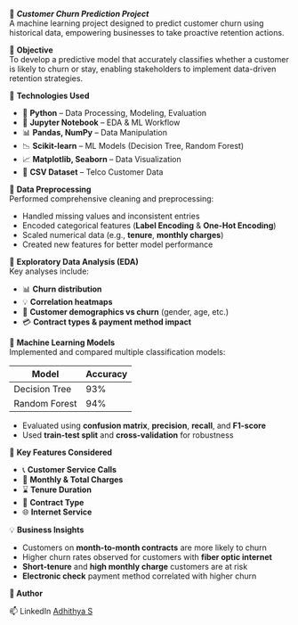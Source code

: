 🔁 ***Customer Churn Prediction Project***  
A machine learning project designed to predict customer churn using historical data, empowering businesses to take proactive retention actions.

🎯 **Objective**  
To develop a predictive model that accurately classifies whether a customer is likely to churn or stay, enabling stakeholders to implement data-driven retention strategies.

🧰 **Technologies Used**  
- 🐍 **Python** – Data Processing, Modeling, Evaluation  
- 📓 **Jupyter Notebook** – EDA & ML Workflow  
- 📊 **Pandas, NumPy** – Data Manipulation  
- 📉 **Scikit-learn** – ML Models (Decision Tree, Random Forest)  
- 📈 **Matplotlib, Seaborn** – Data Visualization  
- 📂 **CSV Dataset** – Telco Customer Data

🧹 **Data Preprocessing**  
Performed comprehensive cleaning and preprocessing:  
- Handled missing values and inconsistent entries  
- Encoded categorical features (**Label Encoding** & **One-Hot Encoding**)  
- Scaled numerical data (e.g., **tenure**, **monthly charges**)  
- Created new features for better model performance

🔎 **Exploratory Data Analysis (EDA)**  
Key analyses include:  
- 📊 **Churn distribution**  
- 💡 **Correlation heatmaps**  
- 👥 **Customer demographics vs churn** (gender, age, etc.)  
- 💳 **Contract types & payment method impact**

🧠 **Machine Learning Models**  
Implemented and compared multiple classification models:  

| **Model**         | **Accuracy** |
|------------------|--------------|
| Decision Tree     | 93%          |
| Random Forest     | 94%          |

- Evaluated using **confusion matrix**, **precision**, **recall**, and **F1-score**  
- Used **train-test split** and **cross-validation** for robustness

📌 **Key Features Considered**  
- 📞 **Customer Service Calls**  
- 💸 **Monthly & Total Charges**  
- ⌛ **Tenure Duration**  
- 🧾 **Contract Type**  
- 🌐 **Internet Service**

💡 **Business Insights**  
- Customers on **month-to-month contracts** are more likely to churn  
- Higher churn rates observed for customers with **fiber optic internet**  
- **Short-tenure** and **high monthly charge** customers are at risk  
- **Electronic check** payment method correlated with higher churn


**👤 Author**

📫 LinkedIn [Adhithya S](https://www.linkedin.com/in/adhithya-s-760367288/) 
